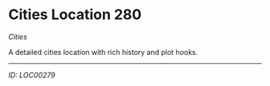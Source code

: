 # Cities Location 280

*Cities*

A detailed cities location with rich history and plot hooks.

---
*ID: LOC00279*
